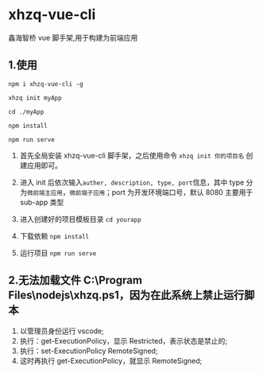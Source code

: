 <!--
 * @Descripttion: 文件说明
 * @version: 0.0.1
 * @Author: gaojiapeng
 * @Date: 2020-06-22 10:35:29
 * @LastEditors: gaojiapeng
 * @LastEditTime: 2020-06-23 14:57:52
-->

# xhzq-vue-cli

鑫海智桥 vue 脚手架,用于构建为前端应用

## 1.使用

```
npm i xhzq-vue-cli -g

xhzq init myApp

cd ./myApp

npm install

npm run serve
```

1. 首先全局安装 xhzq-vue-cli 脚手架，之后使用命令 `xhzq init 你的项目名` 创建应用即可。

2. 进入 init 后依次输入`auther, description, type, port`信息，其中 type 分为`微前端主应用`，`微前端子应用`；port 为开发环境端口号，默认 8080 主要用于 sub-app 类型

3. 进入创建好的项目模板目录 `cd yourapp`

4. 下载依赖 `npm install`

5. 运行项目 `npm run serve`

## 2.无法加载文件 C:\Program Files\nodejs\xhzq.ps1，因为在此系统上禁止运行脚本

1. 以管理员身份运行 vscode;
2. 执行：get-ExecutionPolicy，显示 Restricted，表示状态是禁止的;
3. 执行：set-ExecutionPolicy RemoteSigned;
4. 这时再执行 get-ExecutionPolicy，就显示 RemoteSigned;
